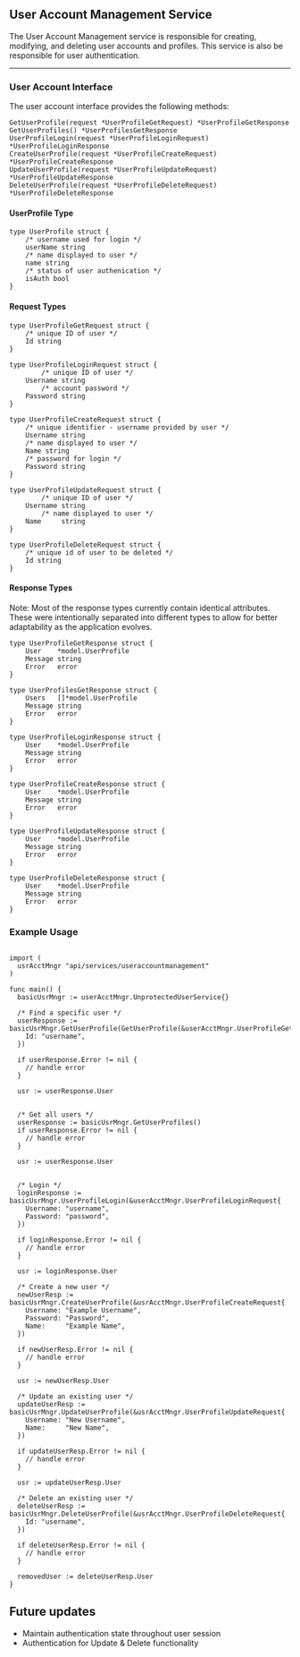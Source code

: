 ## User Account Management Service

The User Account Management service is responsible for creating, modifying, and deleting user accounts and profiles. This service is also be responsible for user authentication.

---

### User Account Interface

The user account interface provides the following methods:
```golang
GetUserProfile(request *UserProfileGetRequest) *UserProfileGetResponse
GetUserProfiles() *UserProfilesGetResponse
UserProfileLogin(request *UserProfileLoginRequest) *UserProfileLoginResponse
CreateUserProfile(request *UserProfileCreateRequest) *UserProfileCreateResponse
UpdateUserProfile(request *UserProfileUpdateRequest) *UserProfileUpdateResponse
DeleteUserProfile(request *UserProfileDeleteRequest) *UserProfileDeleteResponse
 ```


#### UserProfile Type
```golang
type UserProfile struct {
	/* username used for login */
	userName string
	/* name displayed to user */
	name string
	/* status of user authenication */
	isAuth bool
}
```
#### Request Types
```golang
type UserProfileGetRequest struct {
	/* unique ID of user */
	Id string
}

type UserProfileLoginRequest struct {
        /* unique ID of user */
	Username string
        /* account password */
	Password string
}

type UserProfileCreateRequest struct {
	/* unique identifier - username provided by user */
	Username string
	/* name displayed to user */
	Name string
	/* password for login */
	Password string
}

type UserProfileUpdateRequest struct {
        /* unique ID of user */
	Username string
        /* name displayed to user */
	Name     string
}

type UserProfileDeleteRequest struct {
	/* unique id of user to be deleted */
	Id string
}

```
#### Response Types
Note: Most of the response types currently contain identical attributes. These were intentionally separated into different types to allow for better adaptability as the application evolves. 
```golang
type UserProfileGetResponse struct {
	User    *model.UserProfile
	Message string
	Error   error
}

type UserProfilesGetResponse struct {
	Users   []*model.UserProfile
	Message string
	Error   error
}

type UserProfileLoginResponse struct {
	User    *model.UserProfile
	Message string
	Error   error
}

type UserProfileCreateResponse struct {
	User    *model.UserProfile
	Message string
	Error   error
}

type UserProfileUpdateResponse struct {
	User    *model.UserProfile
	Message string
	Error   error
}

type UserProfileDeleteResponse struct {
	User    *model.UserProfile
	Message string
	Error   error
}
```
### Example Usage

```golang

import (
  usrAcctMngr "api/services/useraccountmanagement"
)

func main() {
  basicUsrMngr := userAcctMngr.UnprotectedUserService{}

  /* Find a specific user */
  userResponse := basicUsrMngr.GetUserProfile(GetUserProfile(&userAcctMngr.UserProfileGetRequest{
    Id: "username",
  })
  
  if userResponse.Error != nil {
    // handle error
  }
  
  usr := userResponse.User
  
  
  /* Get all users */
  userResponse := basicUsrMngr.GetUserProfiles()  
  if userResponse.Error != nil {
    // handle error
  }
  
  usr := userResponse.User
  
  
  /* Login */
  loginResponse := basicUsrMngr.UserProfileLogin(&userAcctMngr.UserProfileLoginRequest{
    Username: "username",
    Password: "password",
  })
  
  if loginResponse.Error != nil {
    // handle error
  }
  
  usr := loginResponse.User
      
  /* Create a new user */
  newUserResp := basicUsrMngr.CreateUserProfile(&usrAcctMngr.UserProfileCreateRequest{
    Username: "Example Username",
    Password: "Password",
    Name:     "Example Name",
  })

  if newUserResp.Error != nil {
    // handle error
  }
  
  usr := newUserResp.User

  /* Update an existing user */
  updateUserResp := basicUsrMngr.UpdateUserProfile(&usrAcctMngr.UserProfileUpdateRequest{
    Username: "New Username",
    Name:     "New Name",
  })

  if updateUserResp.Error != nil {
    // handle error
  }

  usr := updateUserResp.User

  /* Delete an existing user */
  deleteUserResp := basicUsrMngr.DeleteUserProfile(&usrAcctMngr.UserProfileDeleteRequest{
    Id: "username",
  })

  if deleteUserResp.Error != nil {
    // handle error
  }

  removedUser := deleteUserResp.User
}
```


## Future updates
* Maintain authentication state throughout user session
* Authentication for Update & Delete functionality
